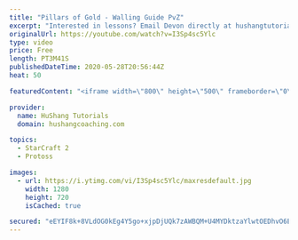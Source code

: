 ```yaml
---
title: "Pillars of Gold - Walling Guide PvZ"
excerpt: "Interested in lessons? Email Devon directly at hushangtutorials@outlook.com ------------------------------------------------------------------------------------------------------- Want to support HuShang Tutorials directly? Patreon is a website where you can contribute a monthly donation that will help"
originalUrl: https://youtube.com/watch?v=I3Sp4sc5Ylc
type: video
price: Free
length: PT3M41S
publishedDateTime: 2020-05-28T20:56:44Z
heat: 50

featuredContent: "<iframe width=\"800\" height=\"500\" frameborder=\"0\" src=\"https://www.youtube.com/embed/I3Sp4sc5Ylc\" allow=\"accelerometer; autoplay; encrypted-media; gyroscope; picture-in-picture\" allowfullscreen></iframe>"

provider:
  name: HuShang Tutorials
  domain: hushangcoaching.com

topics:
  - StarCraft 2
  - Protoss

images:
  - url: https://i.ytimg.com/vi/I3Sp4sc5Ylc/maxresdefault.jpg
    width: 1280
    height: 720
    isCached: true

secured: "eEYIF8k+8VLdOG0kEg4Y5go+xjpDjUQk7zAWBQM+U4MYDktzaYlwtOEDhvO6E7q+3B65MzFMZoT3ZMN6mHUINwKiKx3tbrJto46SxqdsyzYl48N5XA4MP5uuGcqEJ07ZnqCH6fCnhjxIjGQy6cXM00ggn1yQgwFs7FnB3pw5ruTGfOwpWvpv8QG/oNhg2RypNjU/DhcOGrqY1rAR2h5KYxYT5N3H/cdTh4kp2zLF+FBP32ukWV0wN2Iz8h2Fz8UPZRU+f6kvFJq1b7y68EQPshvCbwHG3z4EoscUKS4eZw3/uwIwAa5P3s3vI33Sor+0JZrD7NMdApoPx5JkvXi2JxC5DFkeKrn4GTJPJck94F5/Vg8ed3MiTvuhN2322nma5XZJiJ1e9NHzYDOVEpHjJfN6uq7bKyEA/Hw8oij+1n0=;1LvvMkrKysCKmfFViNp0hw=="
---
```


